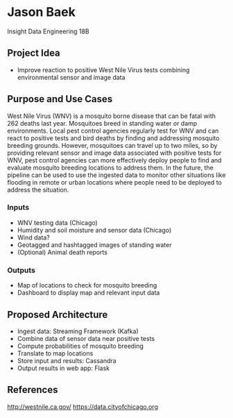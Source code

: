 # Jason Baek 
Insight Data Engineering 18B

## Project Idea
- Improve reaction to positive West Nile Virus tests combining environmental sensor and image data

## Purpose and Use Cases

West Nile Virus (WNV) is a mosquito borne disease that can be fatal with 262 deaths last year. Mosquitoes breed in standing water or damp environments. Local pest control agencies regularly test for WNV and can react to positive tests and bird deaths by finding and addressing mosquito breeding grounds. However, mosquitoes can travel up to two miles, so by providing relevant sensor and image data associated with positive tests for WNV, pest control agencies can more effectively deploy people to find and evaluate mosquito breeding locations to address them. In the future, the pipeline can be used to use the ingested data to monitor other situations like flooding in remote or urban locations where people need to be deployed to address the situation. 

### Inputs
- WNV testing data (Chicago)
- Humidity and soil moisture and sensor data (Chicago)
- Wind data?
- Geotagged and hashtagged images of standing water
- (Optional) Animal death reports

### Outputs
- Map of locations to check for mosquito breeding 
- Dashboard to display map and relevant input data

## Proposed Architecture
- Ingest data: Streaming Framework (Kafka) 
- Combine data of sensor data near positive tests 
- Compute probabilities of mosquito breeding
- Translate to map locations
- Store input and results: Cassandra  
- Output results in web app: Flask

## References
http://westnile.ca.gov/
https://data.cityofchicago.org